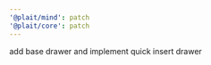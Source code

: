 ```yaml
---
'@plait/mind': patch
'@plait/core': patch
---
```


add base drawer and implement quick insert drawer
